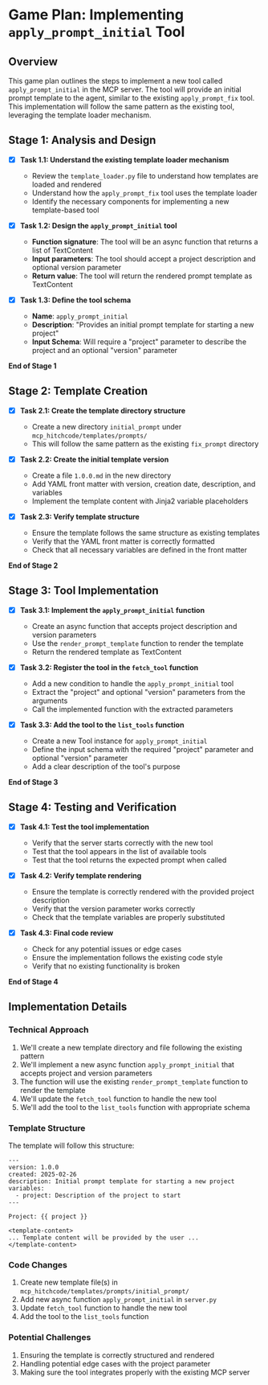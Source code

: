 # Game Plan: Implementing `apply_prompt_initial` Tool

## Overview
This game plan outlines the steps to implement a new tool called `apply_prompt_initial` in the MCP server. The tool will provide an initial prompt template to the agent, similar to the existing `apply_prompt_fix` tool. This implementation will follow the same pattern as the existing tool, leveraging the template loader mechanism.

## Stage 1: Analysis and Design

- [x] **Task 1.1: Understand the existing template loader mechanism**
  - Review the `template_loader.py` file to understand how templates are loaded and rendered
  - Understand how the `apply_prompt_fix` tool uses the template loader
  - Identify the necessary components for implementing a new template-based tool

- [x] **Task 1.2: Design the `apply_prompt_initial` tool**
  - **Function signature**: The tool will be an async function that returns a list of TextContent
  - **Input parameters**: The tool should accept a project description and optional version parameter
  - **Return value**: The tool will return the rendered prompt template as TextContent

- [x] **Task 1.3: Define the tool schema**
  - **Name**: `apply_prompt_initial`
  - **Description**: "Provides an initial prompt template for starting a new project"
  - **Input Schema**: Will require a "project" parameter to describe the project and an optional "version" parameter

**End of Stage 1**

## Stage 2: Template Creation

- [x] **Task 2.1: Create the template directory structure**
  - Create a new directory `initial_prompt` under `mcp_hitchcode/templates/prompts/`
  - This will follow the same pattern as the existing `fix_prompt` directory

- [x] **Task 2.2: Create the initial template version**
  - Create a file `1.0.0.md` in the new directory
  - Add YAML front matter with version, creation date, description, and variables
  - Implement the template content with Jinja2 variable placeholders

- [x] **Task 2.3: Verify template structure**
  - Ensure the template follows the same structure as existing templates
  - Verify that the YAML front matter is correctly formatted
  - Check that all necessary variables are defined in the front matter

**End of Stage 2**

## Stage 3: Tool Implementation

- [x] **Task 3.1: Implement the `apply_prompt_initial` function**
  - Create an async function that accepts project description and version parameters
  - Use the `render_prompt_template` function to render the template
  - Return the rendered template as TextContent

- [x] **Task 3.2: Register the tool in the `fetch_tool` function**
  - Add a new condition to handle the `apply_prompt_initial` tool
  - Extract the "project" and optional "version" parameters from the arguments
  - Call the implemented function with the extracted parameters

- [x] **Task 3.3: Add the tool to the `list_tools` function**
  - Create a new Tool instance for `apply_prompt_initial`
  - Define the input schema with the required "project" parameter and optional "version" parameter
  - Add a clear description of the tool's purpose

**End of Stage 3**

## Stage 4: Testing and Verification

- [x] **Task 4.1: Test the tool implementation**
  - Verify that the server starts correctly with the new tool
  - Test that the tool appears in the list of available tools
  - Test that the tool returns the expected prompt when called

- [x] **Task 4.2: Verify template rendering**
  - Ensure the template is correctly rendered with the provided project description
  - Verify that the version parameter works correctly
  - Check that the template variables are properly substituted

- [x] **Task 4.3: Final code review**
  - Check for any potential issues or edge cases
  - Ensure the implementation follows the existing code style
  - Verify that no existing functionality is broken

**End of Stage 4**

## Implementation Details

### Technical Approach
1. We'll create a new template directory and file following the existing pattern
2. We'll implement a new async function `apply_prompt_initial` that accepts project and version parameters
3. The function will use the existing `render_prompt_template` function to render the template
4. We'll update the `fetch_tool` function to handle the new tool
5. We'll add the tool to the `list_tools` function with appropriate schema

### Template Structure
The template will follow this structure:
```
---
version: 1.0.0
created: 2025-02-26
description: Initial prompt template for starting a new project
variables:
  - project: Description of the project to start
---

Project: {{ project }}

<template-content>
... Template content will be provided by the user ...
</template-content>
```

### Code Changes
1. Create new template file(s) in `mcp_hitchcode/templates/prompts/initial_prompt/`
2. Add new async function `apply_prompt_initial` in `server.py`
3. Update `fetch_tool` function to handle the new tool
4. Add the tool to the `list_tools` function

### Potential Challenges
1. Ensuring the template is correctly structured and rendered
2. Handling potential edge cases with the project parameter
3. Making sure the tool integrates properly with the existing MCP server 